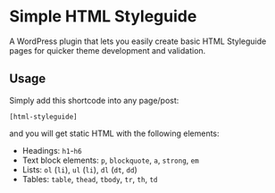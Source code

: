 # Simple HTML Styleguide
A WordPress plugin that lets you easily create basic HTML Styleguide pages for quicker theme development and validation.

## Usage
Simply add this shortcode into any page/post:

    [html-styleguide]

and you will get static HTML with the following elements:

* Headings: `h1`-`h6`
* Text block elements: `p`, `blockquote`, `a`, `strong`, `em`
* Lists: `ol` (`li`), `ul` (`li`), `dl` (`dt`, `dd`)
* Tables: `table`, `thead`, `tbody`, `tr`, `th`, `td`
